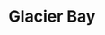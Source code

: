 ---
unit_code: "GLBA"
unit_name: "Glacier Bay NP & PRES"
unit_type: "National Park and Preserve"
nps_region: "Alaska"
scalerank: 4
note: "null"
name: "Glacier Bay"
featureclass: "National Park Service"
geojson: >-
  {"type":"Feature","properties":{},"geometry":{"type":"Polygon","coordinates":[[[-137.04618326822919,59.07316080729167],[-137.0556640625,59.0697021484375],[-137.04622395833334,59.07316080729167],[-137.04618326822919,59.07316080729167]]]}}
number: 63
title: "Glacier Bay"
---